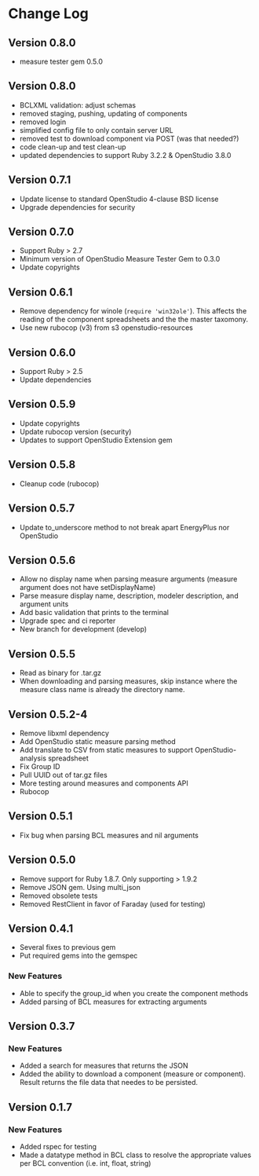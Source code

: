 # Change Log

## Version 0.8.0
* measure tester gem 0.5.0
  
## Version 0.8.0
* BCLXML validation: adjust schemas
* removed staging, pushing, updating of components
* removed login
* simplified config file to only contain server URL
* removed test to download component via POST (was that needed?)
* code clean-up and test clean-up
* updated dependencies to support Ruby 3.2.2 & OpenStudio 3.8.0

## Version 0.7.1
* Update license to standard OpenStudio 4-clause BSD license
* Upgrade dependencies for security

## Version 0.7.0
* Support Ruby > 2.7
* Minimum version of OpenStudio Measure Tester Gem to 0.3.0
* Update copyrights

## Version 0.6.1
* Remove dependency for winole (`require 'win32ole'`). This affects the reading of the component spreadsheets and the 
the master taxomony.
* Use new rubocop (v3) from s3 openstudio-resources

## Version 0.6.0
* Support Ruby > 2.5
* Update dependencies

## Version 0.5.9
* Update copyrights
* Update rubocop version (security)
* Updates to support OpenStudio Extension gem

## Version 0.5.8 
* Cleanup code (rubocop)

## Version 0.5.7
* Update to_underscore method to not break apart EnergyPlus nor OpenStudio

## Version 0.5.6
* Allow no display name when parsing measure arguments (measure argument does not have setDisplayName)
* Parse measure display name, description, modeler description, and argument units
* Add basic validation that prints to the terminal
* Upgrade spec and ci reporter
* New branch for development (develop)

## Version 0.5.5
* Read as binary for .tar.gz
* When downloading and parsing measures, skip instance where the measure class name is already the directory name.

## Version 0.5.2-4
* Remove libxml dependency
* Add OpenStudio static measure parsing method
* Add translate to CSV from static measures to support OpenStudio-analysis spreadsheet
* Fix Group ID
* Pull UUID out of tar.gz files
* More testing around measures and components API
* Rubocop

## Version 0.5.1
* Fix bug when parsing BCL measures and nil arguments

## Version 0.5.0
* Remove support for Ruby 1.8.7.  Only supporting > 1.9.2
* Remove JSON gem. Using multi_json
* Removed obsolete tests
* Removed RestClient in favor of Faraday (used for testing)

## Version 0.4.1
* Several fixes to previous gem
* Put required gems into the gemspec

### New Features
* Able to specify the group_id when you create the component methods
* Added parsing of BCL measures for extracting arguments

## Version 0.3.7

### New Features
* Added a search for measures that returns the JSON
* Added the ability to download a component (measure or component). Result returns the file data that needes to be persisted.

## Version 0.1.7

### New Features
* Added rspec for testing
* Made a datatype method in BCL class to resolve the appropriate values per BCL convention (i.e. int, float, string)
